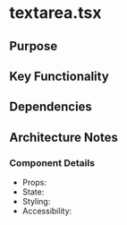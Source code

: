 # textarea.tsx

## Purpose

## Key Functionality

## Dependencies

## Architecture Notes

### Component Details
- Props: 
- State: 
- Styling: 
- Accessibility: 
